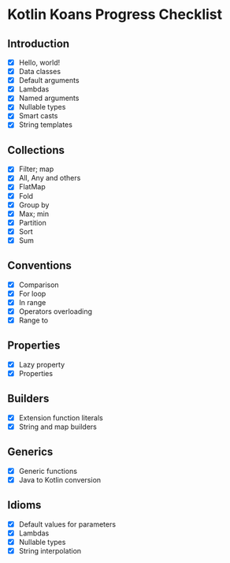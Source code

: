 # Kotlin Koans Progress Checklist

## Introduction
- [x] Hello, world!
- [x] Data classes
- [x] Default arguments
- [x] Lambdas
- [x] Named arguments
- [x] Nullable types
- [x] Smart casts
- [x] String templates

## Collections
- [x] Filter; map
- [x] All, Any and others
- [x] FlatMap
- [x] Fold
- [x] Group by
- [x] Max; min
- [x] Partition
- [x] Sort
- [x] Sum

## Conventions
- [x] Comparison
- [x] For loop
- [x] In range
- [x] Operators overloading
- [x] Range to

## Properties
- [x] Lazy property
- [x] Properties

## Builders
- [x] Extension function literals
- [x] String and map builders

## Generics
- [x] Generic functions
- [x] Java to Kotlin conversion

## Idioms
- [x] Default values for parameters
- [x] Lambdas
- [x] Nullable types
- [x] String interpolation
